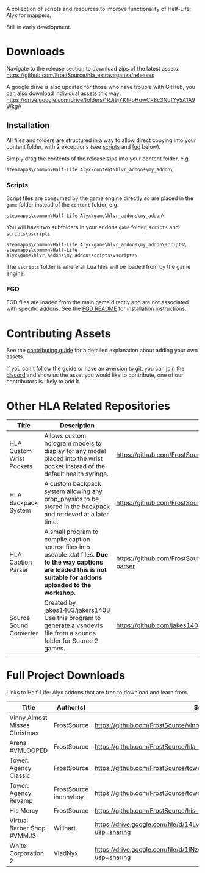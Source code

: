 A collection of scripts and resources to improve functionality of Half-Life: Alyx for mappers.

Still in early development.

# Downloads

Navigate to the release section to download zips of the latest assets: https://github.com/FrostSource/hla_extravaganza/releases

A google drive is also updated for those who have trouble with GitHub, you can also download individual assets this way: https://drive.google.com/drive/folders/1RJi9jYKfPpHuwCR8c3NqfYy5A1A9WkgA

## Installation

All files and folders are structured in a way to allow direct copying into your content folder, with 2 exceptions (see [scripts](#scripts) and [fgd](#fgd) below).

Simply drag the contents of the release zips into your content folder, e.g.

`steamapps\common\Half-Life Alyx\content\hlvr_addons\my_addon\`

### Scripts

Script files are consumed by the game engine directly so are placed in the `game` folder instead of the `content` folder, e.g.

`steamapps\common\Half-Life Alyx\game\hlvr_addons\my_addon\`

You will have two subfolders in your addons `game` folder, `scripts` and `scripts\vscripts`:

`steamapps\common\Half-Life Alyx\game\hlvr_addons\my_addon\scripts\`
`steamapps\common\Half-Life Alyx\game\hlvr_addons\my_addon\scripts\vscripts\`

The `vscripts` folder is where all Lua files will be loaded from by the game engine.

### FGD

FGD files are loaded from the main game directly and are not associated with specific addons. See the [FGD README](fgd/README.md) for installation instructions.

# Contributing Assets

See the [contributing guide](guides/contributing/README.md) for a detailed explanation about adding your own assets.

If you can't follow the guide or have an aversion to git, you can [join the discord](https://discord.gg/yTQhGeKxSK) and show us the asset you would like to contribute, one of our contributors is likely to add it.

# Other HLA Related Repositories

| Title | Description | Link |
| ----- | ----------- | ---- |
| HLA Custom Wrist Pockets | Allows custom hologram models to display for any model placed into the wrist pocket instead of the default health syringe. | https://github.com/FrostSource/hla-custom-wrist-pockets
| HLA Backpack System | A custom backpack system allowing any prop_physics to be stored in the backpack and retrieved at a later time. | https://github.com/FrostSource/HLA-Backpack-System
| HLA Caption Parser | A small program to compile caption source files into useable .dat files. **Due to the way captions are loaded this is not suitable for addons uploaded to the workshop.** | https://github.com/FrostSource/HLACaptionReplacer/tree/caption-parser
| Source Sound Converter | Created by jakes1403/jakers1403 Use this program to generate a vsndevts file from a sounds folder for Source 2 games. | https://github.com/jakes1403/SourceSoundConverter

# Full Project Downloads

Links to Half-Life: Alyx addons that are free to download and learn from.

| Title | Author(s) | Source Link | Workshop Link |
| ----- | --------- | ----------- | ------------- |
| Vinny Almost Misses Christmas | FrostSource | https://github.com/FrostSource/vinny_christmas | https://steamcommunity.com/sharedfiles/filedetails/?id=2373521563
| Arena #VMLOOPED | FrostSource | https://github.com/FrostSource/hla-arena | https://steamcommunity.com/sharedfiles/filedetails/?id=2473972591
| Tower: Agency Classic | FrostSource | https://github.com/FrostSource/toweragency | https://steamcommunity.com/sharedfiles/filedetails/?id=2521097886
| Tower: Agency Revamp | FrostSource <br> ihonnyboy | https://github.com/FrostSource/toweragency/tree/redesign | https://steamcommunity.com/sharedfiles/filedetails/?id=2597719847
| His Mercy | FrostSource | https://github.com/FrostSource/his_mercy | *Unreleased*
| Virtual Barber Shop #VMMJ3 | Willhart | https://drive.google.com/file/d/14LVbRV97HUI7ETyzFdLOQwgoSnVX_kE9/view?usp=sharing | https://steamcommunity.com/sharedfiles/filedetails/?id=2635728954
| White Corporation 2 | VladNyx | https://drive.google.com/file/d/1INzdlgyWJbH7K-znyrlq9UZjW0lSMgOQ/view?usp=sharing | https://steamcommunity.com/sharedfiles/filedetails/?id=2627233204

